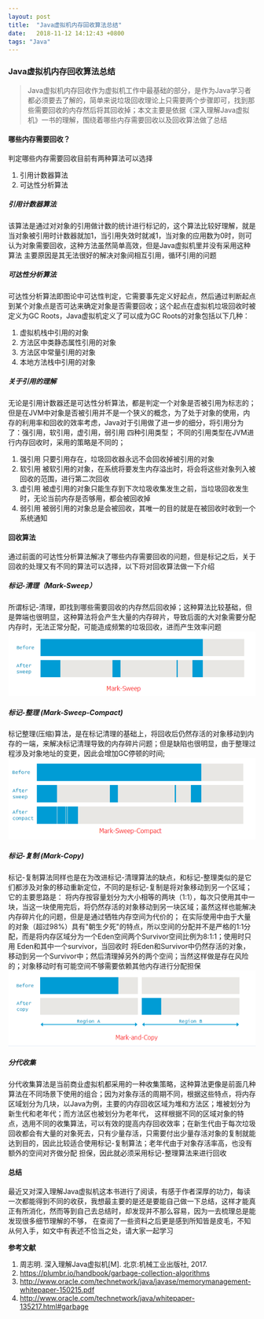 ```yaml
---
layout: post
title:  "Java虚拟机内存回收算法总结"
date:   2018-11-12 14:12:43 +0800
tags: "Java"
---
```


### Java虚拟机内存回收算法总结

> Java虚拟机内存回收作为虚拟机工作中最基础的部分，是作为Java学习者都必须要去了解的，简单来说垃圾回收理论上只需要两个步骤即可，找到那些需要回收的内存然后将其回收掉；本文主要是依据《深入理解Java虚拟机》一书的理解，围绕着哪些内存需要回收以及回收算法做了总结

#### 哪些内存需要回收？
判定哪些内存需要回收目前有两种算法可以选择
1. 引用计数器算法
2. 可达性分析算法

##### 引用计数器算法
该算法是通过对对象的引用做计数的统计进行标记的，这个算法比较好理解，就是当对象被引用时计数器就加1，当引用失效时就减1，当对象的应用数为0时，则可认为对象需要回收，这种方法虽然简单高效，但是Java虚拟机里并没有采用这种算法
主要原因是其无法很好的解决对象间相互引用，循环引用的问题

##### 可达性分析算法
可达性分析算法即图论中可达性判定，它需要事先定义好起点，然后通过判断起点到某个对象点是否可达来确定对象是否需要回收；这个起点在虚拟机垃圾回收时被定义为GC Roots，Java虚拟机定义了可以成为GC Roots的对象包括以下几种：
1.	虚拟机栈中引用的对象
2.	方法区中类静态属性引用的对象
3.	方法区中常量引用的对象
4.	本地方法栈中引用的对象

##### 关于引用的理解
无论是引用计数器还是可达性分析算法，都是判定一个对象是否被引用为标志的；但是在JVM中对象是否被引用并不是一个狭义的概念，为了处于对象的使用，内存的利用率和回收的效率考虑，Java对于引用做了进一步的细分，将引用分为了：强引用，软引用，虚引用，弱引用 四种引用类型；
不同的引用类型在JVM进行内存回收时，采用的策略是不同的；
1. 强引用 只要引用存在，垃圾回收器永远不会回收掉被引用的对象
2. 软引用 被软引用的对象，在系统将要发生内存溢出时，将会将这些对象列入被回收的范围，进行第二次回收
3. 虚引用 被虚引用的对象只能生存到下次垃圾收集发生之前，当垃圾回收发生时，无论当前内存是否够用，都会被回收掉
4. 弱引用 被弱引用的对象总是会被回收，其唯一的目的就是在被回收时收到一个系统通知

#### 回收算法
通过前面的可达性分析算法解决了哪些内存需要回收的问题，但是标记之后，关于回收的处理又有不同的算法可以选择，以下将对回收算法做一下介绍

##### 标记-清理（Mark-Sweep）
所谓标记-清理，即找到哪些需要回收的内存然后回收掉；这种算法比较基础，但是弊端也很明显，这种算法将会产生大量的内存碎片，导致后面的大对象需要分配内存时，无法正常分配，可能造成频繁的垃圾回收，进而产生效率问题
![标记-清理](/assets/img/Mark-Sweep.png)

##### 标记-整理 (Mark-Sweep-Compact)
标记整理(压缩)算法，是在标记清理的基础上，将回收后仍然存活的对象移动到内存的一端，来解决标记清理导致的内存碎片问题；但是缺陷也很明显，由于整理过程涉及对象地址的变更，因此会增加GC停顿的时间; 
![标记-整理](/assets/img/Mark-Sweep-Compact.png)

##### 标记-复制 (Mark-Copy)
标记-复制算法同样也是在为改进标记-清理算法的缺点，和标记-整理类似的是它们都涉及对象的移动重新定位，不同的是标记-复制是将对象移动到另一个区域；它的主要思路是：
将内存按容量划分为大小相等的两块（1:1），每次只使用其中一块，当这一块使用完后，将仍然存活的对象移动到另一块区域；虽然这样也能解决内存碎片化的问题，但是是通过牺牲内存空间为代价的；
在实际使用中由于大量的对象（超过98%）具有"朝生夕死"的特点，所以空间的分配并不是严格的1:1分配，而是将内存区域分为一个Eden空间两个Survivor空间比例为8:1:1；使用时只用 Eden和其中一个survivor，当回收时
将Eden和Survivor中仍然存活的对象，移动到另一个Survivor中；然后清理掉另外的两个空间；当然这样做是存在风险的；对象移动时有可能空间不够需要依赖其他内存进行分配担保
![标记-复制](/assets/img/Mark-and-Copy.png)

##### 分代收集
分代收集算法是当前商业虚拟机都采用的一种收集策略，这种算法更像是前面几种算法在不同场景下使用的组合；因为对象存活的周期不同，根据这些特点，将内存区域划分为几块，以Java为例，主要的内存回收区域为堆和方法区；堆被划分为 新生代和老年代；而方法区也被划分为老年代，
这样根据不同的区域对象的特点，选用不同的收集算法，可以有效的提高内存回收效率；在新生代由于每次垃圾回收都会有大量的对象死去，只有少量存活，只需要付出少量存活对象的复制就能达到目的，因此比较适合使用标记-复制算法；老年代由于对象存活率高，也没有额外的空间对齐做分配
担保，因此就必须采用标记-整理算法来进行回收

#### 总结
最近又对深入理解Java虚拟机这本书进行了阅读，有感于作者深厚的功力，每读一次都能得到不同的收获，我想最主要的是还是要能自己做一下总结，这样才能真正有所消化，然而等到自己去总结时，却发现并不那么容易，因为一去梳理总是能发现很多细节理解的不够，
在查阅了一些资料之后更是感到所知皆是皮毛，不知从何入手，如文中有表述不恰当之处，请大家一起学习

**参考文献**
1. 周志明. 深入理解Java虚拟机[M]. 北京:机械工业出版社, 2017.
2. <a href="https://plumbr.io/handbook/garbage-collection-algorithms" target="_blank">https://plumbr.io/handbook/garbage-collection-algorithms</a>
3. <a href="http://www.oracle.com/technetwork/java/javase/memorymanagement-whitepaper-150215.pdf" target="_blank">http://www.oracle.com/technetwork/java/javase/memorymanagement-whitepaper-150215.pdf</a>
4. <a href="http://www.oracle.com/technetwork/java/whitepaper-135217.html#garbage" target="_blank">http://www.oracle.com/technetwork/java/whitepaper-135217.html#garbage</a>

